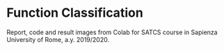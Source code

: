 # Function Classification

Report, code and result images from Colab for SATCS course in Sapienza University of Rome, a.y. 2019/2020.
